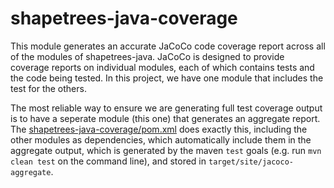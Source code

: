 # shapetrees-java-coverage

This module generates an accurate JaCoCo code coverage report across all of the modules
of shapetrees-java. JaCoCo is designed to provide coverage reports on individual modules, each of which contains 
tests and the code being tested. In this project, we have one module that includes the test for the others.

The most reliable way to ensure we are generating full test coverage output is to have a seperate module (this one)
that generates an aggregate report. The [shapetrees-java-coverage/pom.xml](./pom.xml) does exactly this, including
the other modules as dependencies, which automatically include them in the aggregate output, which is generated
by the maven `test` goals (e.g. run `mvn clean test` on the command line), and stored in 
`target/site/jacoco-aggregate`.